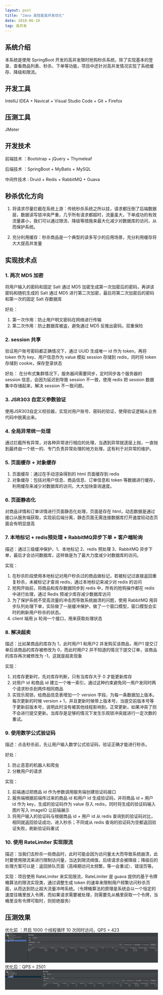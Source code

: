 ```yaml
---
layout: post
title: "Java 高性能高并发优化"
date: 2018-06-10
tag: 高并发
---  
```



     
## 系统介绍
本系统是使用 SpringBoot 开发的高并发限时抢购秒杀系统，除了实现基本的登录、查看商品列表、秒杀、下单等功能，项目中还针对高并发情况实现了系统缓存、降级和限流。

## 开发工具
IntelliJ IDEA + Navicat + Visual Studio Code + Git + Firefox

## 压测工具
JMeter


## 开发技术
前端技术 ：Bootstrap + jQuery + Thymeleaf

后端技术 ：SpringBoot + MyBatis + MySQL

中间件技术 : Druid + Redis + RabbitMQ + Guava

## 秒杀优化方向

1. 将请求尽量拦截在系统上游：传统秒杀系统之所以挂，请求都压倒了后端数据层，数据读写锁冲突严重，几乎所有请求都超时，流量虽大，下单成功的有效流量甚小，我们可以通过限流、降级等措施来最大化减少对数据库的访问，从而保护系统。

2. 充分利用缓存：秒杀商品是一个典型的读多写少的应用场景，充分利用缓存将大大提高并发量

## 实现技术点

### 1. 两次 MD5 加密

将用户输入的密码和固定 Salt 通过 MD5 加密生成第一次加密后的密码，再讲该密码和随机生成的 Salt 通过 MD5 进行第二次加密，最后将第二次加密后的密码和第一次的固定 Salt 存数据库

好处：    
     
1. 第一次作用：防止用户明文密码在网络进行传输
2. 第二次作用：防止数据库被盗，避免通过 MD5 反推出密码，双重保险

### 2. session 共享
验证用户账号密码都正确情况下，通过 UUID 生成唯一 id 作为 token，再将 token 作为 key、用户信息作为 value 模拟 session 存储到 redis，同时将 token 存储到 cookie，保存登录状态

好处： 在分布式集群情况下，服务器间需要同步，定时同步各个服务器的 session 信息，会因为延迟到导致 session 不一致，使用 redis 把 session 数据集中存储起来，解决 session 不一致问题。

### 3. JSR303 自定义参数验证
使用JSR303自定义校验器，实现对用户账号、密码的验证，使得验证逻辑从业务代码中脱离出来。

### 4. 全局异常统一处理
通过拦截所有异常，对各种异常进行相应的处理，当遇到异常就逐层上抛，一直抛到最终由一个统一的、专门负责异常处理的地方处理，这有利于对异常的维护。

### 5. 页面缓存 + 对象缓存
1. 页面缓存：通过在手动渲染得到的 html 页面缓存到 redis
2. 对象缓存：包括对用户信息、商品信息、订单信息和 token 等数据进行缓存，利用缓存来减少对数据库的访问，大大加快查询速度。

### 6. 页面静态化
对商品详情和订单详情进行页面静态化处理，页面是存在 html，动态数据是通过接口从服务端获取，实现前后端分离，静态页面无需连接数据库打开速度较动态页面会有明显提高

### 7. 本地标记 + redis预处理 + RabbitMQ异步下单 + 客户端轮询
描述：通过三级缓冲保护，1、本地标记  2、redis 预处理  3、RabbitMQ 异步下单，最后才会访问数据库，这样做是为了最大力度减少对数据库的访问。

实现：

1. 在秒杀阶段使用本地标记对用户秒杀过的商品做标记，若被标记过直接返回重复秒杀，未被标记才查询 redis，通过本地标记来减少对 redis 的访问
2. 抢购开始前，将商品和库存数据同步到 redis 中，所有的抢购操作都在 redis 中进行处理，通过 Redis 预减少库存减少数据库访问
3. 为了保护系统不受高流量的冲击而导致系统崩溃的问题，使用 RabbitMQ 用异步队列处理下单，实际做了一层缓冲保护，做了一个窗口模型，窗口模型会实时的刷新用户秒杀的状态。
4. client 端用 js 轮询一个接口，用来获取处理状态

### 8. 解决超卖
描述：比如某商品的库存为 1，此时用户1 和用户2 并发购买该商品，用户1 提交订单后该商品的库存被修改为 0，而此时用户2 并不知道的情况下提交订单，该商品的库存再次被修改为 -1，这就是超卖现象

实现：

1. 对库存更新时，先对库存判断，只有当库存大于 0 才能更新库存
2. 对用户 id 和商品 id 建立一个唯一索引，通过这种约束避免同一用户发同时两个请求秒杀到两件相同商品
3. 实现乐观锁，给商品信息表增加一个 version 字段，为每一条数据加上版本。每次更新的时候 version + 1，并且更新时候带上版本号，当提交前版本号等于更新前版本号，说明此时没有被其他线程影响到，正常更新，如果冲突了则不会进行提交更新。当库存是足够的情况下发生乐观锁冲突就进行一定次数的重试。

### 9. 使用数学公式验证码
描述：点击秒杀前，先让用户输入数学公式验证码，验证正确才能进行秒杀。

好处：
1. 防止恶意的机器人和爬虫 
2. 分散用户的请求

实现：
1. 前端通过把商品 id 作为参数调用服务端创建验证码接口
2. 服务端根据前端传过来的商品 id 和用户 id 生成验证码，并将商品 id + 用户 id 作为 key，生成的验证码作为 value 存入 redis，同时将生成的验证码输入图片写入 imageIO 让前端展示
3. 将用户输入的验证码与根据商品 id + 用户 id 从 redis 查询到的验证码对比，相同就返回验证成功，进入秒杀；不同或从 redis 查询的验证码为空都返回验证失败，刷新验证码重试

### 10. 使用 RateLimiter 实现限流
描述：当我们去秒杀一些商品时，此时可能会因为访问量太大而导致系统崩溃，此时要使用限流来进行限制访问量，当达到限流阀值，后续请求会被降级；降级后的处理方案可以是：返回排队页面（高峰期访问太频繁，等一会重试）、错误页等。

实现：项目使用 RateLimiter 来实现限流，RateLimiter 是 guava 提供的基于令牌桶算法的限流实现类，通过调整生成 token 的速率来限制用户频繁访问秒杀页面，从而达到防止超大流量冲垮系统。（令牌桶算法的原理是系统会以一个恒定的速度往桶里放入令牌，而如果请求需要被处理，则需要先从桶里获取一个令牌，当桶里没有令牌可取时，则拒绝服务）



## 压测效果
优化前 ：开启 1000 个线程循环 10 次同时访问，QPS = 423 
![优化前](/images/posts/gaobingfa/1.png)
优化后：QPS = 2501
![优化后](/images/posts/gaobingfa/2.png)
